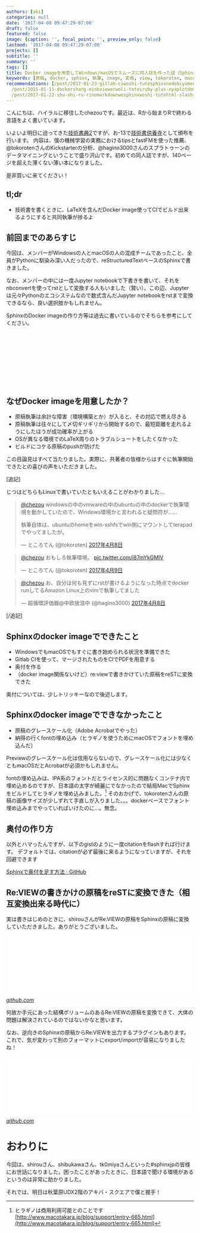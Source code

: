 ```yaml
---
authors: [aki]
categories: null
date: '2017-04-08 09:47:29-07:00'
draft: false
featured: false
image: {caption: '', focal_point: '', preview_only: false}
lastmod: '2017-04-08 09:47:29-07:00'
projects: []
subtitle: ''
summary: ''
tags: []
title: Docker imageを用意してWindows/macOSでスムーズに同人誌を作った話（Sphinx編）
keywords: [原稿, docker, sphinx, 執筆, image, 変換, view, tokoroten, macos, フォント]
recommendations: [/post/2017-01-23-gitlab-ciwoshi-tutesphinxnodokiyumentowozi-dong-depdfnibirudosuru/,
  /post/2015-01-11-dockershang-ninbviewerwoli-teteiruby-plus-nyaplotdemiao-itagurahuwogong-you-dekiruyounisitemita/,
  /post/2017-01-22-shu-shi-ru-rinomarkdownwosphinxwoshi-tutehtml-slash-pdfnisuru/]
---
```


こんにちは、ハイラルに移住したchezouです。最近は、Rから始まりRで終わる言語をよく書いています。

いよいよ明日に迫ってきた[技術書典2](https://techbookfest.org/event/tbf02)ですが、お-13で[技術書供養寺](https://kuyodera.github.io/)として頒布を行います。 内容は、僕の機械学習の実務におけるtipsとfastFMを使った推薦、@tokorotenさんのKickstarterの分析、@hagino3000さんのスプラトゥーンのデータマイニングということで盛り沢山です。初めての同人誌ですが、140ページを超えた薄くない薄い本になりました。

是非買いに来てください！

## tl;dr

- 技術書を書くときに、LaTeXを含んだDocker image使ってCIでビルド出来るようにすると共同執筆が捗るよ

## 前回までのあらすじ

今回は、メンバーがWindowsの人とmacOSの人の混成チームであったこと、全員がPythonに馴染み深い人だったので、reStructuredTextベースのSphinxで書きました。

なお、メンバーの中には一度Jupyter notebookで下書きを書いて、それをnbconvertを使ってrstとして変換する人もいました（賢い）。この辺、Jupyterは元々Pythonのエコシステムなので数式含んだJupyter notebookをrstまで変換できるなら、良い選択肢かもしれません。

SphinxのDocker imageの作り方等は過去に書いているのでそちらを参考にしてください。

<div class="iframely-embed"><div class="iframely-responsive" style="height: 140px; padding-bottom: 0;"><a href="https://chezo.uno/post/2017-01-23-gitlab-ciwoshi-tutesphinxnodokiyumentowozi-dong-depdfnibirudosuru/" data-iframely-url="//iframely.net/zOVIEuy"></a></div></div><script async src="//iframely.net/embed.js" charset="utf-8"></script>

## なぜDocker imageを用意したか？

- 原稿執筆は余計な障害（環境構築とか）が入ると、その対応で燃え尽きる
- 原稿執筆は往々にして〆切ギリギリから開始するので、最短距離を走れるようにしたほうが成功確率が上がる
- OSが異なる環境でのLaTeX周りのトラブルシュートをしたくなかった
- ビルドにコケる原稿のpushが防げた

この目論見はすべて当たりました。実際に、共著者の皆様からはすぐに執筆開始できたとの喜びの声をいただきました。

[追記]

じつはどちらもLinuxで書いていたともいえることがわかりました…

> [@chezou](https://twitter.com/chezou) windowsの中のvmwareの中のubuntuの中のdockerで執筆環境を動かしていたので、Windows環境かと言われると疑問符が……  
>   
> 執筆自体は、ubuntuのhomeをwin-sshfsでwin側にマウントしてterapadでやってましたが。
> 
> — ところてん (@tokoroten) [2017年4月8日](https://twitter.com/tokoroten/status/850621748533907456)

<script async src="//platform.twitter.com/widgets.js" charset="utf-8"></script>

> [@chezou](https://twitter.com/chezou) おもしろ執筆環境。 [pic.twitter.com/i87mYkGMlV](https://t.co/i87mYkGMlV)
> 
> — ところてん (@tokoroten) [2017年4月9日](https://twitter.com/tokoroten/status/851108783811997696)

<script async src="//platform.twitter.com/widgets.js" charset="utf-8"></script>

> [@chezou](https://twitter.com/chezou) お、自分は何も見ずにrstが書けるようになった時点でdocker runしてるAmazon Linux上のvimで執筆してました
> 
> — 超循環評価器@中欧放浪中 (@hagino3000) [2017年4月8日](https://twitter.com/hagino3000/status/850670097333186561)

<script async src="//platform.twitter.com/widgets.js" charset="utf-8"></script>

[/追記]

## Sphinxのdocker imageでできたこと

- WindowsでもmacOSでもすぐに書き始められる状況を準備できた
- Gitlab CIを使って、マージされたものをCIでPDFを用意する
- 奥付を作る
- （docker image関係ないけど）re:viewで書きかけていた原稿をreSTに変換できた

奥付については、少しトリッキーなので後述します。

## Sphinxのdocker imageでできなかったこと

- 原稿のグレースケール化（Adobe Acrobatでやった）
- 納得の行くfontの埋め込み（ヒラギノを使うためにmacOSでフォントを埋め込んだ）

Previewのグレースケール化は信用ならないので、グレースケール化には少なくともmacOSだとAcrobatが必須かもしれません。

fontの埋め込みは、IPA系のフォントだとライセンス的に問題なくコンテナ内で埋め込めるのですが、日本語の太字が綺麗にでなかったので結局MacでSphinxをビルドしてヒラギノを埋め込みました。[^1] そのおかげで、tokorotenさんの原稿の画像サイズが少しずれて手直しが入りました。。。dockerベースでフォント埋め込みまでやっていればいけたのに…。無念。

## 奥付の作り方

以外とハマったんですが、以下のgistのように一度citationをflashすれば行けます。 デフォルトでは、citationが必ず最後に来るようになっていますが、それを回避できます

[Sphinxで奥付を足す方法 · GitHub](https://gist.github.com/chezou/acc2417de764c818b62a14ef3b710f07)

## Re:VIEWの書きかけの原稿をreSTに変換できた（相互変換出来る時代に）

実は書きはじめのときに、shirouさんがRe:VIEWの原稿をSphinxの原稿に変換していただきました。ありがとうございました。

<iframe src="//hatenablog-parts.com/embed?url=https%3A%2F%2Fgithub.com%2Fkmuto%2Freview%2Fpull%2F733" title="rstbuilderを追加 by shirou · Pull Request #733 · kmuto/review" class="embed-card embed-webcard" scrolling="no" frameborder="0" style="display: block; width: 100%; height: 155px; max-width: 500px; margin: 10px 0px;"></iframe><cite class="hatena-citation"><a href="https://github.com/kmuto/review/pull/733">github.com</a></cite>

何故か手元にあった結構ボリュームのあるRe:VIEWの原稿を変換できて、大体の問題は解決されているのではないかなと思います。

なお、逆向きのSphinxの原稿からRe:VIEWを出力するプラグインもあります。これで、気が変わって別のフォーマットにexport/importが容易になりましたね！

<iframe src="//hatenablog-parts.com/embed?url=https%3A%2F%2Fgithub.com%2Fshirou%2Fsphinxcontrib-reviewbuilder" title="shirou/sphinxcontrib-reviewbuilder" class="embed-card embed-webcard" scrolling="no" frameborder="0" style="display: block; width: 100%; height: 155px; max-width: 500px; margin: 10px 0px;"></iframe><cite class="hatena-citation"><a href="https://github.com/shirou/sphinxcontrib-reviewbuilder">github.com</a></cite>

# おわりに

今回は、shirouさん、shibukawaさん、tk0miyaさんといった#sphinxjpの皆様にお世話になりました。困ったことがあったときに、日本語で聞ける環境があるというのは非常に助かりました。

それでは、明日は秋葉原UDX2階のアキバ・スクエアで僕と握手！

[^1]: ヒラギノは商用利用可能とのことです [http://www.macotakara.jp/blog/support/entry-665.html](http://www.macotakara.jp/blog/support/entry-665.html)